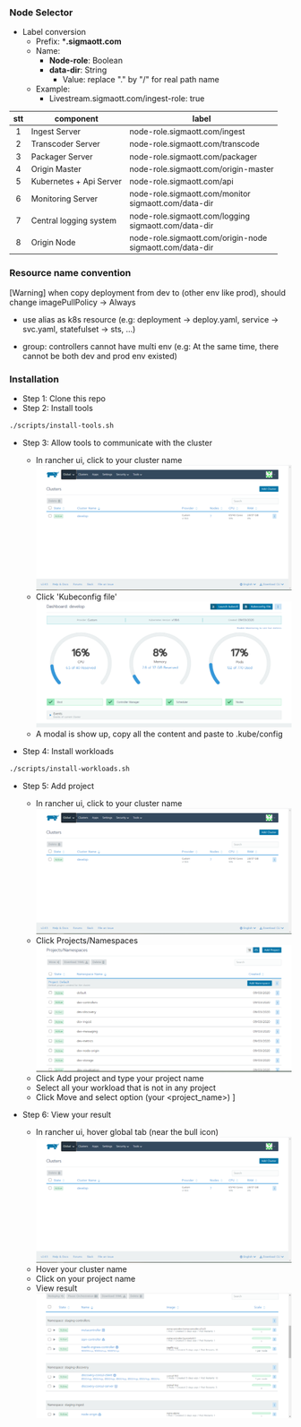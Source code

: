 ### Node Selector

* Label conversion
  * Prefix: ***.sigmaott.com**
  * Name: 
    * **Node-role**: Boolean
    * **data-dir**: String
      * Value: replace "." by "/" for real path name 
  * Example: 
    * Livestream.sigmaott.com/ingest-role: true

| stt |  component | label |
|:-:|---|---|
| 1  | Ingest Server  | node-role.sigmaott.com/ingest |
| 2 | Transcoder Server | node-role.sigmaott.com/transcode |
| 3 | Packager Server | node-role.sigmaott.com/packager |
| 4 | Origin Master | node-role.sigmaott.com/origin-master |
| 5 | Kubernetes + Api Server | node-role.sigmaott.com/api |
| 6 | Monitoring Server | node-role.sigmaott.com/monitor<br /> sigmaott.com/data-dir |
| 7 | Central logging system | node-role.sigmaott.com/logging<br />sigmaott.com/data-dir |
| 8 | Origin Node | node-role.sigmaott.com/origin-node<br />sigmaott.com/data-dir<br /> |


### Resource name convention
[Warning] when copy deployment from dev to (other env like prod), should change imagePullPolicy -> Always

* use alias as k8s resource (e.g: deployment -> deploy.yaml, service -> svc.yaml, statefulset -> sts, ...)

* group: controllers cannot have multi env (e.g: At the same time, there cannot be both dev and prod env existed)


### Installation
* Step 1: Clone this repo
* Step 2: Install tools
```bash
./scripts/install-tools.sh
```
* Step 3: Allow tools to communicate with the cluster
  * In rancher ui, click to your cluster name
  ![rancher-cluster-info](img/rancher-cluster-info.PNG)
  * Click 'Kubeconfig file'
  ![rancher-cluster-info](img/rancher-kubeconfig.PNG)
  * A modal is show up, copy all the content and paste to .kube/config

* Step 4: Install workloads
```bash
./scripts/install-workloads.sh
```

* Step 5: Add project
  * In rancher ui, click to your cluster name
  ![rancher-cluster-info](img/rancher-cluster-info.PNG)
  * Click Projects/Namespaces
  ![rancher-project](img/rancher-project.PNG)
  * Click Add project and type your project name
  * Select all your workload that is not in any project
  * Click Move and select option (your <project_name>)
]

* Step 6: View your result
  * In rancher ui, hover global tab (near the bull icon)
  ![rancher-cluster-info](img/rancher-cluster-info.PNG)
  * Hover your cluster name
  * Click on your project name
  * View result
  ![rancher-cluster-info](img/rancher-result.PNG)